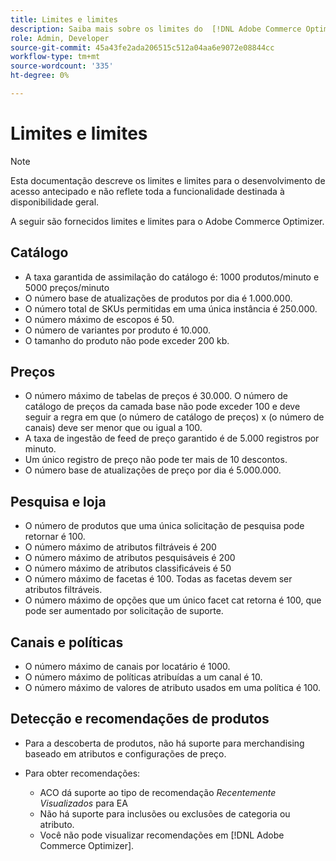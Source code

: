 ```yaml
---
title: Limites e limites
description: Saiba mais sobre os limites do  [!DNL Adobe Commerce Optimizer]  para garantir que ele atenda às necessidades da sua empresa.
role: Admin, Developer
source-git-commit: 45a43fe2ada206515c512a04aa6e9072e08844cc
workflow-type: tm+mt
source-wordcount: '335'
ht-degree: 0%

---
```


# Limites e limites

>[!NOTE]
>
>Esta documentação descreve os limites e limites para o desenvolvimento de acesso antecipado e não reflete toda a funcionalidade destinada à disponibilidade geral.

A seguir são fornecidos limites e limites para o Adobe Commerce Optimizer.

## Catálogo

- A taxa garantida de assimilação do catálogo é: 1000 produtos/minuto e 5000 preços/minuto
- O número base de atualizações de produtos por dia é 1.000.000.
- O número total de SKUs permitidas em uma única instância é 250.000. 
- O número máximo de escopos é 50.
- O número de variantes por produto é 10.000.
- O tamanho do produto não pode exceder 200 kb.

## Preços

- O número máximo de tabelas de preços é 30.000. O número de catálogo de preços da camada base não pode exceder 100 e deve seguir a regra em que (o número de catálogo de preços) x (o número de canais) deve ser menor que ou igual a 100.
- A taxa de ingestão de feed de preço garantido é de 5.000 registros por minuto.
- Um único registro de preço não pode ter mais de 10 descontos.
- O número base de atualizações de preço por dia é 5.000.000.

## Pesquisa e loja

- O número de produtos que uma única solicitação de pesquisa pode retornar é 100.
- O número máximo de atributos filtráveis é 200
- O número máximo de atributos pesquisáveis é 200
- O número máximo de atributos classificáveis é 50
- O número máximo de facetas é 100. Todas as facetas devem ser atributos filtráveis.
- O número máximo de opções que um único facet cat retorna é 100, que pode ser aumentado por solicitação de suporte.

## Canais e políticas

- O número máximo de canais por locatário é 1000.
- O número máximo de políticas atribuídas a um canal é 10.
- O número máximo de valores de atributo usados em uma política é 100. 

## Detecção e recomendações de produtos

- Para a descoberta de produtos, não há suporte para merchandising baseado em atributos e configurações de preço.
- Para obter recomendações:

   - ACO dá suporte ao tipo de recomendação _Recentemente Visualizados_ para EA
   - Não há suporte para inclusões ou exclusões de categoria ou atributo.
   - Você não pode visualizar recomendações em [!DNL Adobe Commerce Optimizer].
